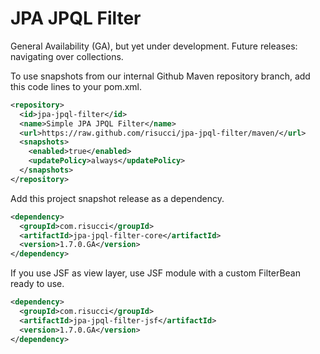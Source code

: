 # JPA JPQL Filter

General Availability (GA), but yet under development.
Future releases: navigating over collections.

To use snapshots from our internal Github Maven repository branch, add this code lines to your pom.xml.

```xml
<repository>
  <id>jpa-jpql-filter</id>
  <name>Simple JPA JPQL Filter</name>
  <url>https://raw.github.com/risucci/jpa-jpql-filter/maven/</url>
  <snapshots>
    <enabled>true</enabled>
    <updatePolicy>always</updatePolicy>
  </snapshots>
</repository>
```

Add this project snapshot release as a dependency.

```xml
<dependency>
  <groupId>com.risucci</groupId>
  <artifactId>jpa-jpql-filter-core</artifactId>
  <version>1.7.0.GA</version>
</dependency>
```

If you use JSF as view layer, use JSF module with a custom FilterBean ready to use.

```xml
<dependency>
  <groupId>com.risucci</groupId>
  <artifactId>jpa-jpql-filter-jsf</artifactId>
  <version>1.7.0.GA</version>
</dependency>
```

